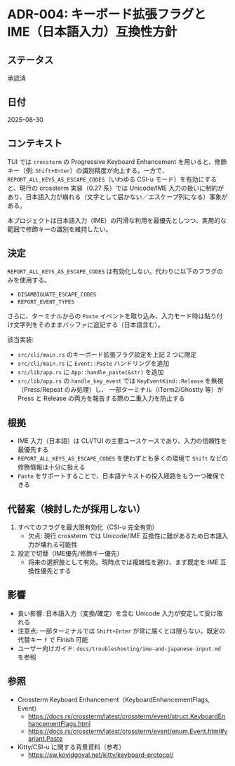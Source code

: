 # ADR-004: キーボード拡張フラグと IME（日本語入力）互換性方針

## ステータス
承認済

## 日付
2025-08-30

## コンテキスト
TUI では `crossterm` の Progressive Keyboard Enhancement を用いると、修飾キー（例: `Shift+Enter`）の識別精度が向上する。一方で、`REPORT_ALL_KEYS_AS_ESCAPE_CODES`（いわゆる CSI-u モード）を有効にすると、現行の crossterm 実装（0.27 系）では Unicode/IME 入力の扱いに制約があり、日本語入力が崩れる（文字として届かない／エスケープ列になる）事象がある。

本プロジェクトは日本語入力（IME）の円滑な利用を最優先としつつ、実用的な範囲で修飾キーの識別を維持したい。

## 決定
`REPORT_ALL_KEYS_AS_ESCAPE_CODES` は有効化しない。代わりに以下のフラグのみを使用する。

- `DISAMBIGUATE_ESCAPE_CODES`
- `REPORT_EVENT_TYPES`

さらに、ターミナルからの `Paste` イベントを取り込み、入力モード時は貼り付け文字列をそのままバッファに追記する（日本語含む）。

該当実装:

- `src/cli/main.rs` のキーボード拡張フラグ設定を上記 2 つに限定
- `src/cli/main.rs` に `Event::Paste` ハンドリングを追加
- `src/lib/app.rs` に `App::handle_paste(&str)` を追加
- `src/lib/app.rs` の `handle_key_event` では `KeyEventKind::Release` を無視（Press/Repeat のみ処理）し、
  一部ターミナル（iTerm2/Ghostty 等）が Press と Release の両方を報告する際の二重入力を防止する

## 根拠
- IME 入力（日本語）は CLI/TUI の主要ユースケースであり、入力の信頼性を最優先する
- `REPORT_ALL_KEYS_AS_ESCAPE_CODES` を使わずとも多くの環境で `Shift` などの修飾情報は十分に扱える
- `Paste` をサポートすることで、日本語テキストの投入経路をもう一つ確保できる

## 代替案（検討したが採用しない）
1. すべてのフラグを最大限有効化（CSI-u 完全有効）
   - 欠点: 現行 crossterm では Unicode/IME 互換性に難があるため日本語入力が壊れる可能性
2. 設定で切替（IME優先/修飾キー優先）
   - 将来の選択肢として有効。現時点では複雑性を避け、まず既定を IME 互換性優先とする

## 影響
- 良い影響: 日本語入力（変換/確定）を含む Unicode 入力が安定して受け取れる
- 注意点: 一部ターミナルでは `Shift+Enter` が常に届くとは限らない。既定の代替キー `f` で Finish 可能
- ユーザー向けガイド: `docs/troubleshooting/ime-and-japanese-input.md` を参照

## 参照
- Crossterm Keyboard Enhancement（KeyboardEnhancementFlags, Event）
  - https://docs.rs/crossterm/latest/crossterm/event/struct.KeyboardEnhancementFlags.html
  - https://docs.rs/crossterm/latest/crossterm/event/enum.Event.html#variant.Paste
- Kitty/CSI-u に関する背景資料（参考）
  - https://sw.kovidgoyal.net/kitty/keyboard-protocol/
